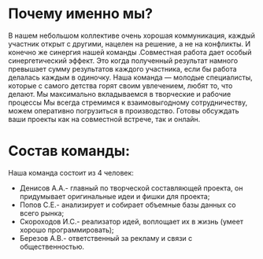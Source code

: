 # Почему именно мы?

В нашем небольшом коллективе очень хорошая коммуникация, каждый участник открыт с другими, нацелен на решение, а не на конфликты. И конечно же синергия нашей команды .Совместная работа дает особый синергетический эффект. Это когда полученный результат намного превышает сумму результатов каждого участника, если бы работа делалась каждым в одиночку.
Наша команда — молодые специалисты, которые с самого детства горят своим увлечением, любят то, что делают.
Мы максимально вкладываемся в творческие и рабочие процессы
Мы всегда стремимся к взаимовыгодному сотрудничеству, можем оперативно погрузиться в производство.
Готовы обсуждать ваши проекты как на совместной встрече, так и онлайн.




# Состав команды:
Наша команда состоит из 4 человек: 
* Денисов А.А.- главный по творческой составляющей проекта, он придумывает оригинальные идеи и фишки для проекта; 
* Попов С.Е.- анализирует и собирает объемные базы данных со всего рынка;
* Скороходов И.С.- реализатор идей, воплощает их в жизнь (умеет хорошо программировать); 
* Березов А.В.- ответственный за рекламу и связи с общественностью.